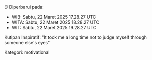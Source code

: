 ⏰ Diperbarui pada:
- WIB: Sabtu, 22 Maret 2025 17.28.27 UTC
- WITA: Sabtu, 22 Maret 2025 18.28.27 UTC
- WIT: Sabtu, 22 Maret 2025 19.28.27 UTC

Kutipan Inspiratif:
"It took me a long time not to judge myself through someone else's eyes"


Kategori: motivational

